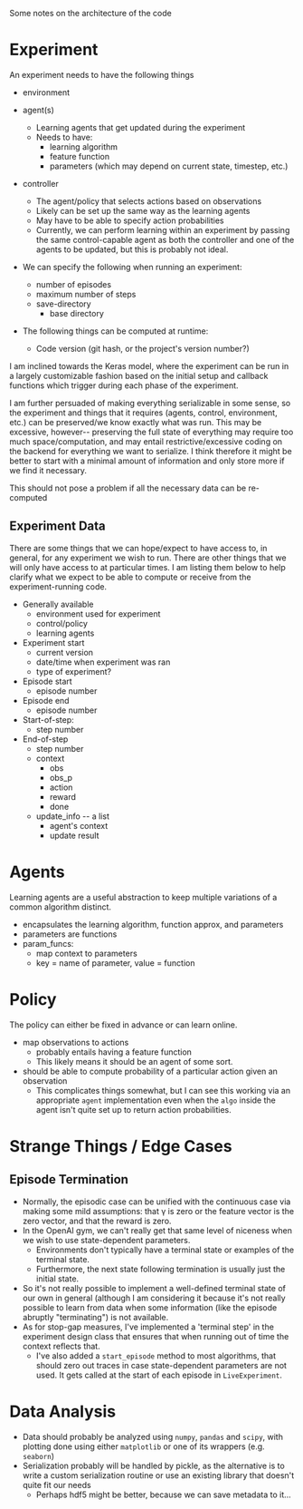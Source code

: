 Some notes on the architecture of the code


# Experiment

An experiment needs to have the following things

- environment
- agent(s)
    + Learning agents that get updated during the experiment
    + Needs to have:
        * learning algorithm
        * feature function
        * parameters (which may depend on current state, timestep, etc.)
- controller
    + The agent/policy that selects actions based on observations
    + Likely can be set up the same way as the learning agents
    + May have to be able to specify action probabilities
    + Currently, we can perform learning within an experiment by passing the same control-capable agent as both the controller and one of the agents to be updated, but this is probably not ideal.

- We can specify the following when running an experiment:
    * number of episodes
    * maximum number of steps
    * save-directory
        + base directory

- The following things can be computed at runtime:
    + Code version (git hash, or the project's version number?)

I am inclined towards the Keras model, where the experiment can be run in a largely customizable fashion based on the initial setup and callback functions which trigger during each phase of the experiment.

I am further persuaded of making everything serializable in some sense, so the experiment and things that it requires (agents, control, environment, etc.) can be preserved/we know exactly what was run.
This may be excessive, however-- preserving the full state of everything may require too much space/computation, and may entail restrictive/excessive coding on the backend for everything we want to serialize.
I think therefore it might be better to start with a minimal amount of information and only store more if we find it necessary.

This should not pose a problem if all the necessary data can be re-computed

## Experiment Data

There are some things that we can hope/expect to have access to, in general, for any experiment we wish to run.
There are other things that we will only have access to at particular times.
I am listing them below to help clarify what we expect to be able to compute or receive from the experiment-running code.

- Generally available
    - environment used for experiment
    - control/policy
    - learning agents
- Experiment start
    - current version
    - date/time when experiment was ran
    - type of experiment?
- Episode start
    + episode number
- Episode end
    + episode number
- Start-of-step:
    + step number
- End-of-step
    + step number
    + context
        * obs
        * obs_p
        * action
        * reward
        * done
    + update_info -- a list
        * agent's context
        * update result

# Agents

Learning agents are a useful abstraction to keep multiple variations of a common algorithm distinct.

- encapsulates the learning algorithm, function approx, and parameters
- parameters are functions
- param_funcs:
    - map context to parameters
    - key = name of parameter, value = function

# Policy

The policy can either be fixed in advance or can learn online. 

- map observations to actions
    - probably entails having a feature function
    - This likely means it should be an agent of some sort.
- should be able to compute probability of a particular action given an observation
    + This complicates things somewhat, but I can see this working via an appropriate `agent` implementation even when the `algo` inside the agent isn't quite set up to return action probabilities.


# Strange Things / Edge Cases

## Episode Termination

- Normally, the episodic case can be unified with the continuous case via making some mild assumptions: that γ is zero or the feature vector is the zero vector, and that the reward is zero.
- In the OpenAI gym, we can't really get that same level of niceness when we wish to use state-dependent parameters.
    - Environments don't typically have a terminal state or examples of the terminal state. 
    - Furthermore, the next state following termination is usually just the initial state. 
- So it's not really possible to implement a well-defined terminal state of our own in general (although I am considering it because it's not really possible to learn from data when some information (like the episode abruptly "terminating") is not available.
- As for stop-gap measures, I've implemented a 'terminal step' in the experiment design class that ensures that when running out of time the context reflects that.
    - I've also added a `start_episode` method to most algorithms, that should zero out traces in case state-dependent parameters are not used. It gets called at the start of each episode in `LiveExperiment`.

# Data Analysis

- Data should probably be analyzed using `numpy`, `pandas` and `scipy`, with plotting done using either `matplotlib` or one of its wrappers (e.g. `seaborn`)
- Serialization probably will be handled by pickle, as the alternative is to write a custom serialization routine or use an existing library that doesn't quite fit our needs
    + Perhaps hdf5 might be better, because we can save metadata to it... 


